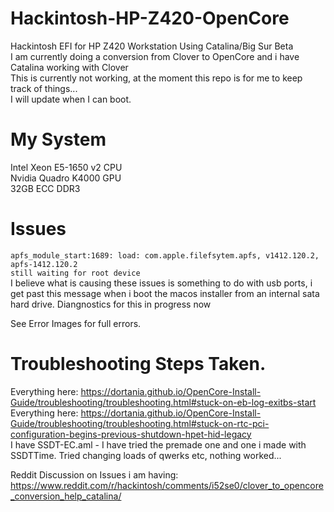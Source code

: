 # Hackintosh-HP-Z420-OpenCore
Hackintosh EFI for HP Z420 Workstation Using Catalina/Big Sur Beta   
I am currently doing a conversion from Clover to OpenCore  and i have Catalina working with Clover  
This is currently not working, at the moment this repo is for me to keep track of things...   
I will update when I can boot.  

# My System
Intel Xeon E5-1650 v2 CPU  
Nvidia Quadro K4000 GPU   
32GB ECC DDR3   

# Issues    
`apfs_module_start:1689: load: com.apple.filefsytem.apfs, v1412.120.2, apfs-1412.120.2`       
`still waiting for root device`    
I believe what is causing these issues is something to do with usb ports, i get past this message when i boot the macos installer from an internal sata hard drive. Diangnostics for this in progress now
    
See Error Images for full errors.    


# Troubleshooting Steps Taken.  

Everything here: https://dortania.github.io/OpenCore-Install-Guide/troubleshooting/troubleshooting.html#stuck-on-eb-log-exitbs-start     
Everything here: https://dortania.github.io/OpenCore-Install-Guide/troubleshooting/troubleshooting.html#stuck-on-rtc-pci-configuration-begins-previous-shutdown-hpet-hid-legacy     
I have SSDT-EC.aml - I have tried the premade one and one i made with SSDTTime. Tried changing loads of qwerks etc, nothing worked...    
    

Reddit Discussion on Issues i am having: https://www.reddit.com/r/hackintosh/comments/i52se0/clover_to_opencore_conversion_help_catalina/
